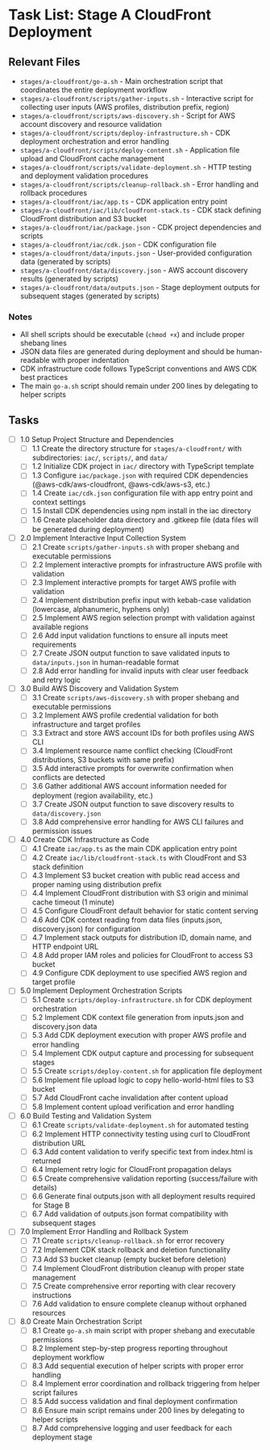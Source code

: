 # Task List: Stage A CloudFront Deployment

## Relevant Files

- `stages/a-cloudfront/go-a.sh` - Main orchestration script that coordinates the entire deployment workflow
- `stages/a-cloudfront/scripts/gather-inputs.sh` - Interactive script for collecting user inputs (AWS profiles, distribution prefix, region)
- `stages/a-cloudfront/scripts/aws-discovery.sh` - Script for AWS account discovery and resource validation
- `stages/a-cloudfront/scripts/deploy-infrastructure.sh` - CDK deployment orchestration and error handling
- `stages/a-cloudfront/scripts/deploy-content.sh` - Application file upload and CloudFront cache management
- `stages/a-cloudfront/scripts/validate-deployment.sh` - HTTP testing and deployment validation procedures
- `stages/a-cloudfront/scripts/cleanup-rollback.sh` - Error handling and rollback procedures
- `stages/a-cloudfront/iac/app.ts` - CDK application entry point
- `stages/a-cloudfront/iac/lib/cloudfront-stack.ts` - CDK stack defining CloudFront distribution and S3 bucket
- `stages/a-cloudfront/iac/package.json` - CDK project dependencies and scripts
- `stages/a-cloudfront/iac/cdk.json` - CDK configuration file
- `stages/a-cloudfront/data/inputs.json` - User-provided configuration data (generated by scripts)
- `stages/a-cloudfront/data/discovery.json` - AWS account discovery results (generated by scripts)
- `stages/a-cloudfront/data/outputs.json` - Stage deployment outputs for subsequent stages (generated by scripts)

### Notes

- All shell scripts should be executable (`chmod +x`) and include proper shebang lines
- JSON data files are generated during deployment and should be human-readable with proper indentation
- CDK infrastructure code follows TypeScript conventions and AWS CDK best practices
- The main `go-a.sh` script should remain under 200 lines by delegating to helper scripts

## Tasks

- [ ] 1.0 Setup Project Structure and Dependencies
  - [ ] 1.1 Create the directory structure for `stages/a-cloudfront/` with subdirectories: `iac/`, `scripts/`, and `data/`
  - [ ] 1.2 Initialize CDK project in `iac/` directory with TypeScript template
  - [ ] 1.3 Configure `iac/package.json` with required CDK dependencies (@aws-cdk/aws-cloudfront, @aws-cdk/aws-s3, etc.)
  - [ ] 1.4 Create `iac/cdk.json` configuration file with app entry point and context settings
  - [ ] 1.5 Install CDK dependencies using npm install in the iac directory
  - [ ] 1.6 Create placeholder data directory and .gitkeep file (data files will be generated during deployment)

- [ ] 2.0 Implement Interactive Input Collection System
  - [ ] 2.1 Create `scripts/gather-inputs.sh` with proper shebang and executable permissions
  - [ ] 2.2 Implement interactive prompts for infrastructure AWS profile with validation
  - [ ] 2.3 Implement interactive prompts for target AWS profile with validation
  - [ ] 2.4 Implement distribution prefix input with kebab-case validation (lowercase, alphanumeric, hyphens only)
  - [ ] 2.5 Implement AWS region selection prompt with validation against available regions
  - [ ] 2.6 Add input validation functions to ensure all inputs meet requirements
  - [ ] 2.7 Create JSON output function to save validated inputs to `data/inputs.json` in human-readable format
  - [ ] 2.8 Add error handling for invalid inputs with clear user feedback and retry logic

- [ ] 3.0 Build AWS Discovery and Validation System
  - [ ] 3.1 Create `scripts/aws-discovery.sh` with proper shebang and executable permissions
  - [ ] 3.2 Implement AWS profile credential validation for both infrastructure and target profiles
  - [ ] 3.3 Extract and store AWS account IDs for both profiles using AWS CLI
  - [ ] 3.4 Implement resource name conflict checking (CloudFront distributions, S3 buckets with same prefix)
  - [ ] 3.5 Add interactive prompts for overwrite confirmation when conflicts are detected
  - [ ] 3.6 Gather additional AWS account information needed for deployment (region availability, etc.)
  - [ ] 3.7 Create JSON output function to save discovery results to `data/discovery.json`
  - [ ] 3.8 Add comprehensive error handling for AWS CLI failures and permission issues

- [ ] 4.0 Create CDK Infrastructure as Code
  - [ ] 4.1 Create `iac/app.ts` as the main CDK application entry point
  - [ ] 4.2 Create `iac/lib/cloudfront-stack.ts` with CloudFront and S3 stack definition
  - [ ] 4.3 Implement S3 bucket creation with public read access and proper naming using distribution prefix
  - [ ] 4.4 Implement CloudFront distribution with S3 origin and minimal cache timeout (1 minute)
  - [ ] 4.5 Configure CloudFront default behavior for static content serving
  - [ ] 4.6 Add CDK context reading from data files (inputs.json, discovery.json) for configuration
  - [ ] 4.7 Implement stack outputs for distribution ID, domain name, and HTTP endpoint URL
  - [ ] 4.8 Add proper IAM roles and policies for CloudFront to access S3 bucket
  - [ ] 4.9 Configure CDK deployment to use specified AWS region and target profile

- [ ] 5.0 Implement Deployment Orchestration Scripts
  - [ ] 5.1 Create `scripts/deploy-infrastructure.sh` for CDK deployment orchestration
  - [ ] 5.2 Implement CDK context file generation from inputs.json and discovery.json data
  - [ ] 5.3 Add CDK deployment execution with proper AWS profile and error handling
  - [ ] 5.4 Implement CDK output capture and processing for subsequent stages
  - [ ] 5.5 Create `scripts/deploy-content.sh` for application file deployment
  - [ ] 5.6 Implement file upload logic to copy hello-world-html files to S3 bucket
  - [ ] 5.7 Add CloudFront cache invalidation after content upload
  - [ ] 5.8 Implement content upload verification and error handling

- [ ] 6.0 Build Testing and Validation System
  - [ ] 6.1 Create `scripts/validate-deployment.sh` for automated testing
  - [ ] 6.2 Implement HTTP connectivity testing using curl to CloudFront distribution URL
  - [ ] 6.3 Add content validation to verify specific text from index.html is returned
  - [ ] 6.4 Implement retry logic for CloudFront propagation delays
  - [ ] 6.5 Create comprehensive validation reporting (success/failure with details)
  - [ ] 6.6 Generate final outputs.json with all deployment results required for Stage B
  - [ ] 6.7 Add validation of outputs.json format compatibility with subsequent stages

- [ ] 7.0 Implement Error Handling and Rollback System
  - [ ] 7.1 Create `scripts/cleanup-rollback.sh` for error recovery
  - [ ] 7.2 Implement CDK stack rollback and deletion functionality
  - [ ] 7.3 Add S3 bucket cleanup (empty bucket before deletion)
  - [ ] 7.4 Implement CloudFront distribution cleanup with proper state management
  - [ ] 7.5 Create comprehensive error reporting with clear recovery instructions
  - [ ] 7.6 Add validation to ensure complete cleanup without orphaned resources

- [ ] 8.0 Create Main Orchestration Script
  - [ ] 8.1 Create `go-a.sh` main script with proper shebang and executable permissions
  - [ ] 8.2 Implement step-by-step progress reporting throughout deployment workflow
  - [ ] 8.3 Add sequential execution of helper scripts with proper error handling
  - [ ] 8.4 Implement error coordination and rollback triggering from helper script failures
  - [ ] 8.5 Add success validation and final deployment confirmation
  - [ ] 8.6 Ensure main script remains under 200 lines by delegating to helper scripts
  - [ ] 8.7 Add comprehensive logging and user feedback for each deployment stage 